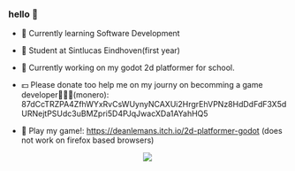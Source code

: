 ### hello 👋

- 🌱 Currently learning Software Development
- 🏫 Student at Sintlucas Eindhoven(first year)
- 🏫 Currently working on my godot 2d platformer for school.

- 💵 Please donate too help me on my journy on becomming a game developer🙏🙏🙏(monero): 87dCcTRZPA4ZfhWYxRvCsWUynyNCAXUi2HrgrEhVPNz8HdDdFdF3X5dURNejtPSUdc3uBMZpri5D4PJqJwacXDa1AYahHQ5
- 👾 Play my game!: https://deanlemans.itch.io/2d-platformer-godot (does not work on firefox based browsers)

<div id="header" align="center">
  <img src="https://media.giphy.com/media/enj50kao8gMfu/giphy.gif"/>
</div>
